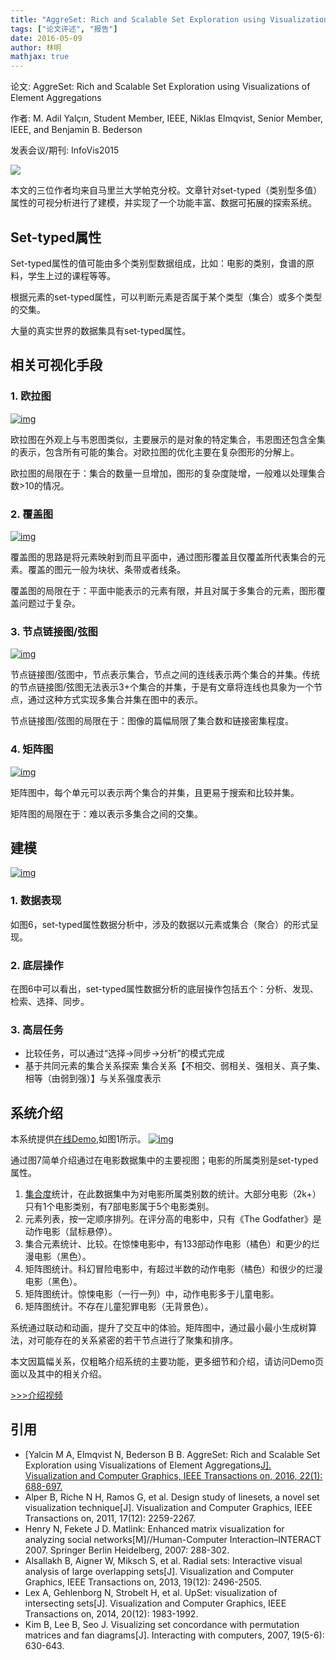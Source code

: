 ```yaml
---
title: "AggreSet: Rich and Scalable Set Exploration using Visualizations of Element Aggregations"
tags: ["论文评述", "报告"]
date: 2016-05-09
author: 林明
mathjax: true
---
```


论文: AggreSet: Rich and Scalable Set Exploration using Visualizations of Element Aggregations

作者:  M. Adil Yalçın, Student Member, IEEE, Niklas Elmqvist, Senior Member, IEEE, and Benjamin B. Bederson

发表会议/期刊: InfoVis2015



![](http://www.cad.zju.edu.cn/home/vagblog/wp-content/uploads/2016/05/System1.png)

本文的三位作者均来自马里兰大学帕克分校。文章针对set-typed（类别型多值）属性的可视分析进行了建模，并实现了一个功能丰富、数据可拓展的探索系统。

## Set-typed属性

Set-typed属性的值可能由多个类别型数据组成，比如：电影的类别，食谱的原料，学生上过的课程等等。

根据元素的set-typed属性，可以判断元素是否属于某个类型（集合）或多个类型的交集。

大量的真实世界的数据集具有set-typed属性。

## 相关可视化手段

### 1. 欧拉图

[![img](http://www.cad.zju.edu.cn/home/vagblog/wp-content/uploads/2016/05/EulerDiagram.png)](http://www.cad.zju.edu.cn/home/vagblog/wp-content/uploads/2016/05/EulerDiagram.png)

欧拉图在外观上与韦恩图类似，主要展示的是对象的特定集合，韦恩图还包含全集的表示，包含所有可能的集合。对欧拉图的优化主要在复杂图形的分解上。

欧拉图的局限在于：集合的数量一旦增加，图形的复杂度陡增，一般难以处理集合数>10的情况。

### 2. 覆盖图

[![img](http://www.cad.zju.edu.cn/home/vagblog/wp-content/uploads/2016/05/Overlays.png)](http://www.cad.zju.edu.cn/home/vagblog/wp-content/uploads/2016/05/Overlays.png)

覆盖图的思路是将元素映射到而且平面中，通过图形覆盖且仅覆盖所代表集合的元素。覆盖的图元一般为块状、条带或者线条。

覆盖图的局限在于：平面中能表示的元素有限，并且对属于多集合的元素，图形覆盖问题过于复杂。

### 3. 节点链接图/弦图

[![img](http://www.cad.zju.edu.cn/home/vagblog/wp-content/uploads/2016/05/NodeLink.png)](http://www.cad.zju.edu.cn/home/vagblog/wp-content/uploads/2016/05/NodeLink.png)

节点链接图/弦图中，节点表示集合，节点之间的连线表示两个集合的并集。传统的节点链接图/弦图无法表示3+个集合的并集，于是有文章将连线也具象为一个节点，通过这种方式实现多集合并集在图中的表示。

节点链接图/弦图的局限在于：图像的篇幅局限了集合数和链接密集程度。

### 4. 矩阵图

[![img](http://www.cad.zju.edu.cn/home/vagblog/wp-content/uploads/2016/05/Matrix-Based.png)](http://www.cad.zju.edu.cn/home/vagblog/wp-content/uploads/2016/05/Matrix-Based.png)

矩阵图中，每个单元可以表示两个集合的并集，且更易于搜索和比较并集。

矩阵图的局限在于：难以表示多集合之间的交集。

## 建模

[![img](http://www.cad.zju.edu.cn/home/vagblog/wp-content/uploads/2016/05/Modeling.png)](http://www.cad.zju.edu.cn/home/vagblog/wp-content/uploads/2016/05/Modeling.png)

### 1. 数据表现

如图6，set-typed属性数据分析中，涉及的数据以元素或集合（聚合）的形式呈现。

### 2. 底层操作

在图6中可以看出，set-typed属性数据分析的底层操作包括五个：分析、发现、检索、选择、同步。

### 3. 高层任务

- 比较任务，可以通过“选择→同步→分析”的模式完成
- 基于共同元素的集合关系探索
  集合关系【不相交、弱相关、强相关、真子集、相等（由弱到强）】与关系强度表示

## 系统介绍

本系统提供[在线Demo](http://keshif.me/AggreSet/),如图1所示。
[![img](http://www.cad.zju.edu.cn/home/vagblog/wp-content/uploads/2016/05/System.png)](http://www.cad.zju.edu.cn/home/vagblog/wp-content/uploads/2016/05/System.png)

通过图7简单介绍通过在电影数据集中的主要视图；电影的所属类别是set-typed属性。

1. [集合度](http://mathworld.wolfram.com/DegreeSet.html)统计，在此数据集中为对电影所属类别数的统计。大部分电影（2k+）只有1个电影类别，有7部电影属于5个电影类别。
2. 元素列表，按一定顺序排列。在评分高的电影中，只有《The Godfather》是动作电影（鼠标悬停）。
3. 集合元素统计、比较。在惊悚电影中，有133部动作电影（橘色）和更少的烂漫电影（黑色）。
4. 矩阵图统计。科幻冒险电影中，有超过半数的动作电影（橘色）和很少的烂漫电影（黑色）。
5. 矩阵图统计。惊悚电影（一行一列）中，动作电影多于儿童电影。
6. 矩阵图统计。不存在儿童犯罪电影（无背景色）。

系统通过联动和动画，提升了交互中的体验。矩阵图中，通过最小最小生成树算法，对可能存在的关系紧密的若干节点进行了聚集和排序。

本文因篇幅关系，仅粗略介绍系统的主要功能，更多细节和介绍，请访问Demo页面以及其中的相关介绍。

[>>>介绍视频](https://www.youtube.com/embed/cSSAvDAre-E)

## 引用

- [Yalcin M A, Elmqvist N, Bederson B B. AggreSet: Rich and Scalable Set Exploration using Visualizations of Element Aggregations[J\]. Visualization and Computer Graphics, IEEE Transactions on, 2016, 22(1): 688-697.](http://www.cs.umd.edu/~yalcin/papers/AggreSet.pdf)
- Alper B, Riche N H, Ramos G, et al. Design study of linesets, a novel set visualization technique[J]. Visualization and Computer Graphics, IEEE Transactions on, 2011, 17(12): 2259-2267.
- Henry N, Fekete J D. Matlink: Enhanced matrix visualization for analyzing social networks[M]//Human-Computer Interaction–INTERACT 2007. Springer Berlin Heidelberg, 2007: 288-302.
- Alsallakh B, Aigner W, Miksch S, et al. Radial sets: Interactive visual analysis of large overlapping sets[J]. Visualization and Computer Graphics, IEEE Transactions on, 2013, 19(12): 2496-2505.
- Lex A, Gehlenborg N, Strobelt H, et al. UpSet: visualization of intersecting sets[J]. Visualization and Computer Graphics, IEEE Transactions on, 2014, 20(12): 1983-1992.
- Kim B, Lee B, Seo J. Visualizing set concordance with permutation matrices and fan diagrams[J]. Interacting with computers, 2007, 19(5-6): 630-643.